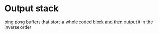 # Output stack

ping pong buffers that store a whole coded block and then output it in 
the inverse order
